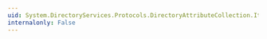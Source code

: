 ```yaml
---
uid: System.DirectoryServices.Protocols.DirectoryAttributeCollection.Item(System.Int32)
internalonly: False
---
```

